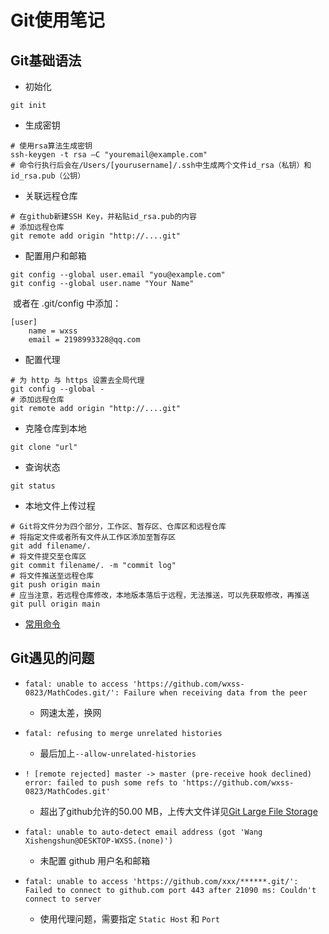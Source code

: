 # Git使用笔记

## Git基础语法

- 初始化

```
git init
```

- 生成密钥

```shell
# 使用rsa算法生成密钥
ssh-keygen -t rsa –C "youremail@example.com"
# 命令行执行后会在/Users/[yourusername]/.ssh中生成两个文件id_rsa（私钥）和id_rsa.pub（公钥）
```

- 关联远程仓库

```shell
# 在github新建SSH Key，并粘贴id_rsa.pub的内容
# 添加远程仓库
git remote add origin "http://....git"
```

- 配置用户和邮箱

```shell
git config --global user.email "you@example.com"  
git config --global user.name "Your Name"
```

​	或者在 .git/config 中添加：

```text
[user]
	name = wxss
	email = 2198993328@qq.com
```

- 配置代理

```shell
# 为 http 与 https 设置去全局代理
git config --global -
# 添加远程仓库
git remote add origin "http://....git"
```

- 克隆仓库到本地

```shell
git clone "url"
```

- 查询状态

```shell
git status
```

- 本地文件上传过程

```shell
# Git将文件分为四个部分，工作区、暂存区、仓库区和远程仓库
# 将指定文件或者所有文件从工作区添加至暂存区
git add filename/.
# 将文件提交至仓库区
git commit filename/. -m "commit log"
# 将文件推送至远程仓库
git push origin main
# 应当注意，若远程仓库修改，本地版本落后于远程，无法推送，可以先获取修改，再推送
git pull origin main
```

- [常用命令](https://www.runoob.com/git/git-basic-operations.html)

## Git遇见的问题

- `fatal: unable to access 'https://github.com/wxss-0823/MathCodes.git/': Failure when receiving data from the peer`
  - 网速太差，换网
- `fatal: refusing to merge unrelated histories`
  - 最后加上`--allow-unrelated-histories`

- `! [remote rejected] master -> master (pre-receive hook declined)`
  `error: failed to push some refs to 'https://github.com/wxss-0823/MathCodes.git'`
  - 超出了github允许的50.00 MB，上传大文件详见[Git Large File Storage](https://git-lfs.github.com. )

- `fatal: unable to auto-detect email address (got 'Wang Xishengshun@DESKTOP-WXSS.(none)')`
  - 未配置 github 用户名和邮箱
- `fatal: unable to access 'https://github.com/xxx/******.git/': Failed to connect to github.com port 443 after 21090 ms: Couldn't connect to server`
  - 使用代理问题，需要指定 `Static Host` 和 `Port`
